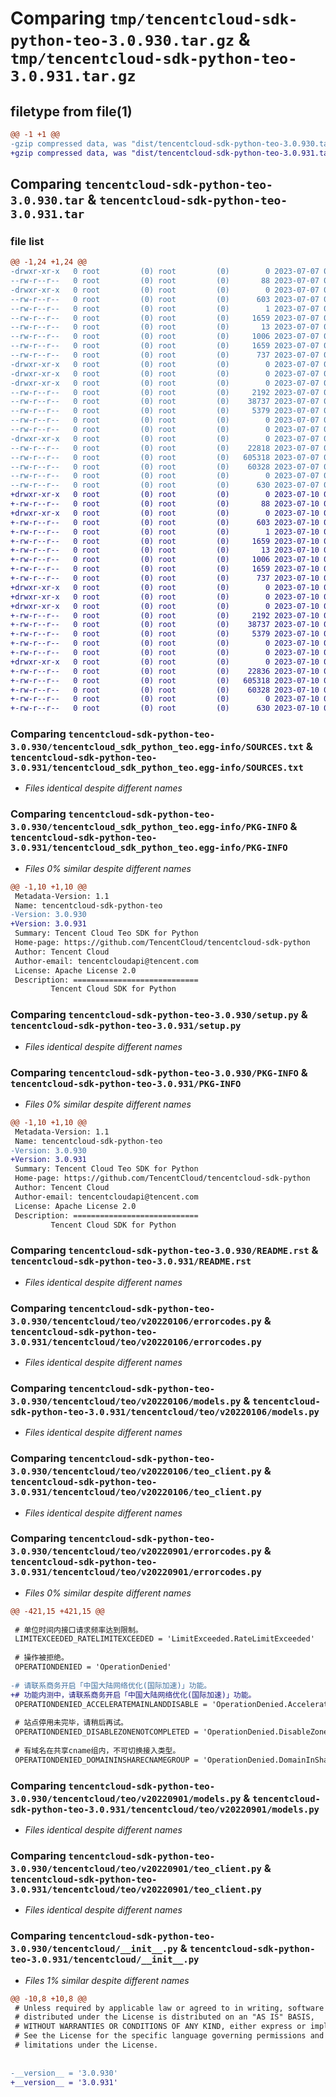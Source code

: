 # Comparing `tmp/tencentcloud-sdk-python-teo-3.0.930.tar.gz` & `tmp/tencentcloud-sdk-python-teo-3.0.931.tar.gz`

## filetype from file(1)

```diff
@@ -1 +1 @@
-gzip compressed data, was "dist/tencentcloud-sdk-python-teo-3.0.930.tar", last modified: Fri Jul  7 00:33:49 2023, max compression
+gzip compressed data, was "dist/tencentcloud-sdk-python-teo-3.0.931.tar", last modified: Mon Jul 10 00:54:08 2023, max compression
```

## Comparing `tencentcloud-sdk-python-teo-3.0.930.tar` & `tencentcloud-sdk-python-teo-3.0.931.tar`

### file list

```diff
@@ -1,24 +1,24 @@
-drwxr-xr-x   0 root         (0) root         (0)        0 2023-07-07 00:33:49.000000 tencentcloud-sdk-python-teo-3.0.930/
--rw-r--r--   0 root         (0) root         (0)       88 2023-07-07 00:33:49.000000 tencentcloud-sdk-python-teo-3.0.930/setup.cfg
-drwxr-xr-x   0 root         (0) root         (0)        0 2023-07-07 00:33:49.000000 tencentcloud-sdk-python-teo-3.0.930/tencentcloud_sdk_python_teo.egg-info/
--rw-r--r--   0 root         (0) root         (0)      603 2023-07-07 00:33:49.000000 tencentcloud-sdk-python-teo-3.0.930/tencentcloud_sdk_python_teo.egg-info/SOURCES.txt
--rw-r--r--   0 root         (0) root         (0)        1 2023-07-07 00:33:49.000000 tencentcloud-sdk-python-teo-3.0.930/tencentcloud_sdk_python_teo.egg-info/dependency_links.txt
--rw-r--r--   0 root         (0) root         (0)     1659 2023-07-07 00:33:49.000000 tencentcloud-sdk-python-teo-3.0.930/tencentcloud_sdk_python_teo.egg-info/PKG-INFO
--rw-r--r--   0 root         (0) root         (0)       13 2023-07-07 00:33:49.000000 tencentcloud-sdk-python-teo-3.0.930/tencentcloud_sdk_python_teo.egg-info/top_level.txt
--rw-r--r--   0 root         (0) root         (0)     1006 2023-07-07 00:33:49.000000 tencentcloud-sdk-python-teo-3.0.930/setup.py
--rw-r--r--   0 root         (0) root         (0)     1659 2023-07-07 00:33:49.000000 tencentcloud-sdk-python-teo-3.0.930/PKG-INFO
--rw-r--r--   0 root         (0) root         (0)      737 2023-07-07 00:33:49.000000 tencentcloud-sdk-python-teo-3.0.930/README.rst
-drwxr-xr-x   0 root         (0) root         (0)        0 2023-07-07 00:33:49.000000 tencentcloud-sdk-python-teo-3.0.930/tencentcloud/
-drwxr-xr-x   0 root         (0) root         (0)        0 2023-07-07 00:33:49.000000 tencentcloud-sdk-python-teo-3.0.930/tencentcloud/teo/
-drwxr-xr-x   0 root         (0) root         (0)        0 2023-07-07 00:33:49.000000 tencentcloud-sdk-python-teo-3.0.930/tencentcloud/teo/v20220106/
--rw-r--r--   0 root         (0) root         (0)     2192 2023-07-07 00:33:49.000000 tencentcloud-sdk-python-teo-3.0.930/tencentcloud/teo/v20220106/errorcodes.py
--rw-r--r--   0 root         (0) root         (0)    38737 2023-07-07 00:33:49.000000 tencentcloud-sdk-python-teo-3.0.930/tencentcloud/teo/v20220106/models.py
--rw-r--r--   0 root         (0) root         (0)     5379 2023-07-07 00:33:49.000000 tencentcloud-sdk-python-teo-3.0.930/tencentcloud/teo/v20220106/teo_client.py
--rw-r--r--   0 root         (0) root         (0)        0 2023-07-07 00:33:49.000000 tencentcloud-sdk-python-teo-3.0.930/tencentcloud/teo/v20220106/__init__.py
--rw-r--r--   0 root         (0) root         (0)        0 2023-07-07 00:33:49.000000 tencentcloud-sdk-python-teo-3.0.930/tencentcloud/teo/__init__.py
-drwxr-xr-x   0 root         (0) root         (0)        0 2023-07-07 00:33:49.000000 tencentcloud-sdk-python-teo-3.0.930/tencentcloud/teo/v20220901/
--rw-r--r--   0 root         (0) root         (0)    22818 2023-07-07 00:33:49.000000 tencentcloud-sdk-python-teo-3.0.930/tencentcloud/teo/v20220901/errorcodes.py
--rw-r--r--   0 root         (0) root         (0)   605318 2023-07-07 00:33:49.000000 tencentcloud-sdk-python-teo-3.0.930/tencentcloud/teo/v20220901/models.py
--rw-r--r--   0 root         (0) root         (0)    60328 2023-07-07 00:33:49.000000 tencentcloud-sdk-python-teo-3.0.930/tencentcloud/teo/v20220901/teo_client.py
--rw-r--r--   0 root         (0) root         (0)        0 2023-07-07 00:33:49.000000 tencentcloud-sdk-python-teo-3.0.930/tencentcloud/teo/v20220901/__init__.py
--rw-r--r--   0 root         (0) root         (0)      630 2023-07-07 00:33:49.000000 tencentcloud-sdk-python-teo-3.0.930/tencentcloud/__init__.py
+drwxr-xr-x   0 root         (0) root         (0)        0 2023-07-10 00:54:08.000000 tencentcloud-sdk-python-teo-3.0.931/
+-rw-r--r--   0 root         (0) root         (0)       88 2023-07-10 00:54:08.000000 tencentcloud-sdk-python-teo-3.0.931/setup.cfg
+drwxr-xr-x   0 root         (0) root         (0)        0 2023-07-10 00:54:08.000000 tencentcloud-sdk-python-teo-3.0.931/tencentcloud_sdk_python_teo.egg-info/
+-rw-r--r--   0 root         (0) root         (0)      603 2023-07-10 00:54:08.000000 tencentcloud-sdk-python-teo-3.0.931/tencentcloud_sdk_python_teo.egg-info/SOURCES.txt
+-rw-r--r--   0 root         (0) root         (0)        1 2023-07-10 00:54:08.000000 tencentcloud-sdk-python-teo-3.0.931/tencentcloud_sdk_python_teo.egg-info/dependency_links.txt
+-rw-r--r--   0 root         (0) root         (0)     1659 2023-07-10 00:54:08.000000 tencentcloud-sdk-python-teo-3.0.931/tencentcloud_sdk_python_teo.egg-info/PKG-INFO
+-rw-r--r--   0 root         (0) root         (0)       13 2023-07-10 00:54:08.000000 tencentcloud-sdk-python-teo-3.0.931/tencentcloud_sdk_python_teo.egg-info/top_level.txt
+-rw-r--r--   0 root         (0) root         (0)     1006 2023-07-10 00:54:08.000000 tencentcloud-sdk-python-teo-3.0.931/setup.py
+-rw-r--r--   0 root         (0) root         (0)     1659 2023-07-10 00:54:08.000000 tencentcloud-sdk-python-teo-3.0.931/PKG-INFO
+-rw-r--r--   0 root         (0) root         (0)      737 2023-07-10 00:54:08.000000 tencentcloud-sdk-python-teo-3.0.931/README.rst
+drwxr-xr-x   0 root         (0) root         (0)        0 2023-07-10 00:54:08.000000 tencentcloud-sdk-python-teo-3.0.931/tencentcloud/
+drwxr-xr-x   0 root         (0) root         (0)        0 2023-07-10 00:54:08.000000 tencentcloud-sdk-python-teo-3.0.931/tencentcloud/teo/
+drwxr-xr-x   0 root         (0) root         (0)        0 2023-07-10 00:54:08.000000 tencentcloud-sdk-python-teo-3.0.931/tencentcloud/teo/v20220106/
+-rw-r--r--   0 root         (0) root         (0)     2192 2023-07-10 00:54:08.000000 tencentcloud-sdk-python-teo-3.0.931/tencentcloud/teo/v20220106/errorcodes.py
+-rw-r--r--   0 root         (0) root         (0)    38737 2023-07-10 00:54:08.000000 tencentcloud-sdk-python-teo-3.0.931/tencentcloud/teo/v20220106/models.py
+-rw-r--r--   0 root         (0) root         (0)     5379 2023-07-10 00:54:08.000000 tencentcloud-sdk-python-teo-3.0.931/tencentcloud/teo/v20220106/teo_client.py
+-rw-r--r--   0 root         (0) root         (0)        0 2023-07-10 00:54:08.000000 tencentcloud-sdk-python-teo-3.0.931/tencentcloud/teo/v20220106/__init__.py
+-rw-r--r--   0 root         (0) root         (0)        0 2023-07-10 00:54:08.000000 tencentcloud-sdk-python-teo-3.0.931/tencentcloud/teo/__init__.py
+drwxr-xr-x   0 root         (0) root         (0)        0 2023-07-10 00:54:08.000000 tencentcloud-sdk-python-teo-3.0.931/tencentcloud/teo/v20220901/
+-rw-r--r--   0 root         (0) root         (0)    22836 2023-07-10 00:54:08.000000 tencentcloud-sdk-python-teo-3.0.931/tencentcloud/teo/v20220901/errorcodes.py
+-rw-r--r--   0 root         (0) root         (0)   605318 2023-07-10 00:54:08.000000 tencentcloud-sdk-python-teo-3.0.931/tencentcloud/teo/v20220901/models.py
+-rw-r--r--   0 root         (0) root         (0)    60328 2023-07-10 00:54:08.000000 tencentcloud-sdk-python-teo-3.0.931/tencentcloud/teo/v20220901/teo_client.py
+-rw-r--r--   0 root         (0) root         (0)        0 2023-07-10 00:54:08.000000 tencentcloud-sdk-python-teo-3.0.931/tencentcloud/teo/v20220901/__init__.py
+-rw-r--r--   0 root         (0) root         (0)      630 2023-07-10 00:54:08.000000 tencentcloud-sdk-python-teo-3.0.931/tencentcloud/__init__.py
```

### Comparing `tencentcloud-sdk-python-teo-3.0.930/tencentcloud_sdk_python_teo.egg-info/SOURCES.txt` & `tencentcloud-sdk-python-teo-3.0.931/tencentcloud_sdk_python_teo.egg-info/SOURCES.txt`

 * *Files identical despite different names*

### Comparing `tencentcloud-sdk-python-teo-3.0.930/tencentcloud_sdk_python_teo.egg-info/PKG-INFO` & `tencentcloud-sdk-python-teo-3.0.931/tencentcloud_sdk_python_teo.egg-info/PKG-INFO`

 * *Files 0% similar despite different names*

```diff
@@ -1,10 +1,10 @@
 Metadata-Version: 1.1
 Name: tencentcloud-sdk-python-teo
-Version: 3.0.930
+Version: 3.0.931
 Summary: Tencent Cloud Teo SDK for Python
 Home-page: https://github.com/TencentCloud/tencentcloud-sdk-python
 Author: Tencent Cloud
 Author-email: tencentcloudapi@tencent.com
 License: Apache License 2.0
 Description: ============================
         Tencent Cloud SDK for Python
```

### Comparing `tencentcloud-sdk-python-teo-3.0.930/setup.py` & `tencentcloud-sdk-python-teo-3.0.931/setup.py`

 * *Files identical despite different names*

### Comparing `tencentcloud-sdk-python-teo-3.0.930/PKG-INFO` & `tencentcloud-sdk-python-teo-3.0.931/PKG-INFO`

 * *Files 0% similar despite different names*

```diff
@@ -1,10 +1,10 @@
 Metadata-Version: 1.1
 Name: tencentcloud-sdk-python-teo
-Version: 3.0.930
+Version: 3.0.931
 Summary: Tencent Cloud Teo SDK for Python
 Home-page: https://github.com/TencentCloud/tencentcloud-sdk-python
 Author: Tencent Cloud
 Author-email: tencentcloudapi@tencent.com
 License: Apache License 2.0
 Description: ============================
         Tencent Cloud SDK for Python
```

### Comparing `tencentcloud-sdk-python-teo-3.0.930/README.rst` & `tencentcloud-sdk-python-teo-3.0.931/README.rst`

 * *Files identical despite different names*

### Comparing `tencentcloud-sdk-python-teo-3.0.930/tencentcloud/teo/v20220106/errorcodes.py` & `tencentcloud-sdk-python-teo-3.0.931/tencentcloud/teo/v20220106/errorcodes.py`

 * *Files identical despite different names*

### Comparing `tencentcloud-sdk-python-teo-3.0.930/tencentcloud/teo/v20220106/models.py` & `tencentcloud-sdk-python-teo-3.0.931/tencentcloud/teo/v20220106/models.py`

 * *Files identical despite different names*

### Comparing `tencentcloud-sdk-python-teo-3.0.930/tencentcloud/teo/v20220106/teo_client.py` & `tencentcloud-sdk-python-teo-3.0.931/tencentcloud/teo/v20220106/teo_client.py`

 * *Files identical despite different names*

### Comparing `tencentcloud-sdk-python-teo-3.0.930/tencentcloud/teo/v20220901/errorcodes.py` & `tencentcloud-sdk-python-teo-3.0.931/tencentcloud/teo/v20220901/errorcodes.py`

 * *Files 0% similar despite different names*

```diff
@@ -421,15 +421,15 @@
 
 # 单位时间内接口请求频率达到限制。
 LIMITEXCEEDED_RATELIMITEXCEEDED = 'LimitExceeded.RateLimitExceeded'
 
 # 操作被拒绝。
 OPERATIONDENIED = 'OperationDenied'
 
-# 请联系商务开启「中国大陆网络优化(国际加速)」功能。
+# 功能内测中，请联系商务开启「中国大陆网络优化(国际加速)」功能。
 OPERATIONDENIED_ACCELERATEMAINLANDDISABLE = 'OperationDenied.AccelerateMainlandDisable'
 
 # 站点停用未完毕，请稍后再试。
 OPERATIONDENIED_DISABLEZONENOTCOMPLETED = 'OperationDenied.DisableZoneNotCompleted'
 
 # 有域名在共享cname组内，不可切换接入类型。
 OPERATIONDENIED_DOMAININSHARECNAMEGROUP = 'OperationDenied.DomainInShareCnameGroup'
```

### Comparing `tencentcloud-sdk-python-teo-3.0.930/tencentcloud/teo/v20220901/models.py` & `tencentcloud-sdk-python-teo-3.0.931/tencentcloud/teo/v20220901/models.py`

 * *Files identical despite different names*

### Comparing `tencentcloud-sdk-python-teo-3.0.930/tencentcloud/teo/v20220901/teo_client.py` & `tencentcloud-sdk-python-teo-3.0.931/tencentcloud/teo/v20220901/teo_client.py`

 * *Files identical despite different names*

### Comparing `tencentcloud-sdk-python-teo-3.0.930/tencentcloud/__init__.py` & `tencentcloud-sdk-python-teo-3.0.931/tencentcloud/__init__.py`

 * *Files 1% similar despite different names*

```diff
@@ -10,8 +10,8 @@
 # Unless required by applicable law or agreed to in writing, software
 # distributed under the License is distributed on an "AS IS" BASIS,
 # WITHOUT WARRANTIES OR CONDITIONS OF ANY KIND, either express or implied.
 # See the License for the specific language governing permissions and
 # limitations under the License.
 
 
-__version__ = '3.0.930'
+__version__ = '3.0.931'
```

